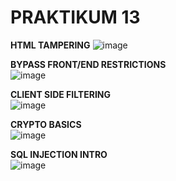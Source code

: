 # PRAKTIKUM 13

**HTML TAMPERING**
![image](https://github.com/alexandravoit/ANDMETURVE-2024/assets/145194484/6daa8df5-00a4-4ef2-9355-c9648a502e67)

**BYPASS FRONT/END RESTRICTIONS**  
![image](https://github.com/alexandravoit/ANDMETURVE-2024/assets/145194484/cb59061c-392f-4ae4-9594-c3ba931eb42e)

**CLIENT SIDE FILTERING**  
![image](https://github.com/alexandravoit/ANDMETURVE-2024/assets/145194484/06d4eb2d-45b3-4f18-a583-04cd7e7378e1)

**CRYPTO BASICS**  
![image](https://github.com/alexandravoit/ANDMETURVE-2024/assets/145194484/5ae8f454-f714-41fa-8e07-96ff73d03f54)

**SQL INJECTION INTRO**  
![image](https://github.com/alexandravoit/ANDMETURVE-2024/assets/145194484/efd5e4ab-7ec2-4195-b615-5abef8d0c852)

